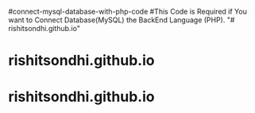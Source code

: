 #connect-mysql-database-with-php-code
#This Code is Required if You want to Connect Database(MySQL) the BackEnd Language (PHP).
"# rishitsondhi.github.io" 
# rishitsondhi.github.io
# rishitsondhi.github.io
